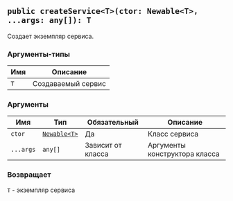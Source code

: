 ## `public createService<T>(ctor: Newable<T>, ...args: any[]): T`

Создает экземпляр сервиса.

### Аргументы-типы

| Имя | Описание           |
| --- | ------------------ |
| `T` | Создаваемый сервис |

### Аргументы

| Имя       | Тип                                              | Обязательный      | Описание                      |
| --------- | ------------------------------------------------ | ----------------- | ----------------------------- |
| `ctor`    | [`Newable<T>`](#/api/electron-rpc-types/newable) | Да                | Класс сервиса                 |
| `...args` | `any[]`                                          | Зависит от класса | Аргументы конструктора класса |

### Возвращает

`T` - экземпляр сервиса

